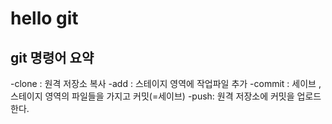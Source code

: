 # hello git

## git 명령어 요약


-clone : 원격 저장소 복사
-add : 스테이지 영역에 작업파일 추가
-commit :  세이브 , 스테이지 영역의 파일들을 가지고 커밋(=세이브)
-push: 원격 저장소에 커밋을 업로드한다.
